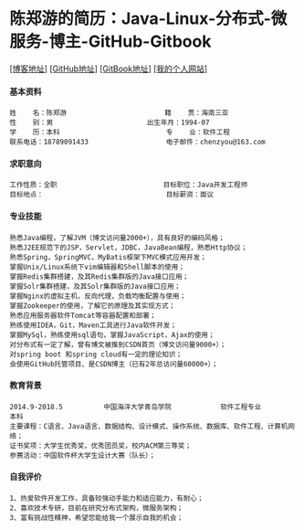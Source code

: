 # 陈郑游的简历：Java-Linux-分布式-微服务-博主-GitHub-Gitbook
[[博客地址]](http://blog.csdn.net/javawebrookie "我的博客")
[[GitHub地址]](https://github.com/AndyCZY/ "我的GitHub")
[[GitBook地址]](https://www.gitbook.com/@chenzhengyou "我的开源书")
[[我的个人网站]](https://andyczy.github.io/ "我的个人网站")





#### 基本资料
 
    姓    名：陈郑游                        籍    贯：海南三亚   
    性    别：男		               出生年月：1994-07  
    学    历：本科	                       专    业：软件工程                       
    联系电话：18789091433	               电子邮件：chenzyou@163.com 

#### 求职意向
 
    工作性质：全职                          目标职位：Java开发工程师    
    目标地点：                              目标薪资：面议	    


#### 专业技能
 
    熟悉Java编程，了解JVM（博文访问量2000+），具有良好的编码风格；
    熟悉J2EE规范下的JSP，Servlet，JDBC，JavaBean编程，熟悉Http协议；
    熟悉Spring，SpringMVC，MyBatis框架下MVC模式应用开发；
    掌握Unix/Linux系统下vim编辑器和Shell脚本的使用；
    掌握Redis集群搭建，及其Redis集群版的Java接口应用；
    掌握Solr集群搭建，及其Solr集群版的Java接口应用；
    掌握Nginx的虚拟主机，反向代理，负载均衡配置与使用；
    掌握Zookeeper的使用，了解它的原理及其实现方式；
    熟悉应用服务器软件Tomcat等容器配置和部署；
    熟练使用IDEA，Git，Maven工具进行Java软件开发；
    掌握MySql，熟练使用sql语句，掌握JavaScript，Ajax的使用；
    对分布式有一定了解，曾有博文被推到CSDN首页（博文访问量9000+）；
    对spring boot 和spring cloud有一定的理论知识；
    会使用GitHub托管项目、是CSDN博主（已有2年总访问量60000+）；





#### 教育背景
 
    2014.9-2018.5          中国海洋大学青岛学院          	 软件工程专业          	   本科
    主要课程：C语言、Java语言、数据结构、设计模式、操作系统、数据库、软件工程、计算机网络；
    证书奖项：大学生优秀奖，优秀团员奖，校内ACM第三等奖；
    参赛活动：中国软件杯大学生设计大赛（队长）；


#### 自我评价
 
    1、热爱软件开发工作，具备较强动手能力和适应能力，有耐心；
    2、喜欢技术专研，目前在研究分布式架构，微服务架构；
    3、富有挑战性精神，希望您能给我一个展示自我的机会；








